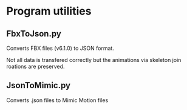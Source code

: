# Program utilities

## FbxToJson.py

Converts FBX files (v6.1.0) to JSON format.

Not all data is transfered correctly but the animations via skeleton join roations are preserved.

## JsonToMimic.py

Converts .json files to Mimic Motion files
